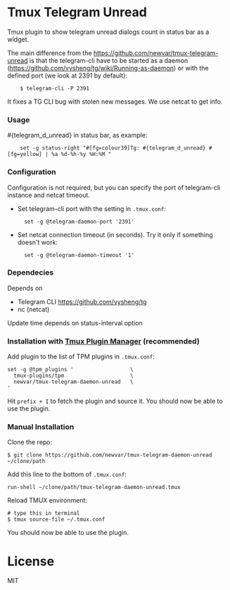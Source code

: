 # Tmux Telegram Unread
Tmux plugin to show telegram unread dialogs count in status bar as a widget.

The main difference from the https://github.com/newvar/tmux-telegram-unread is that the telegram-cli have to be started as a daemon (https://github.com/vysheng/tg/wiki/Running-as-daemon)
or with the defined port (we look at 2391 by default):

        $ telegram-cli -P 2391

It fixes a TG CLI bug with stolen new messages. We use netcat to get info.

### Usage

#{telegram_d_unread} in status bar, as example:

        set -g status-right "#[fg=colour39]Tg: #{telegram_d_unread} #[fg=yellow] | %a %d-%h-%y %H:%M "

### Configuration

Configuration is not required, but you can specify the port of telegram-cli instance and netcat timeout.

- Set telegram-cli port with the setting in `.tmux.conf`:

        set -g @telegram-daemon-port '2391'

- Set netcat connection timeout (in seconds). Try it only if something doesn't work:

        set -g @telegram-daemon-timeout '1'

### Dependecies

Depends on
* Telegram CLI https://github.com/vysheng/tg
* nc (netcat)

Update time depends on status-interval option

### Installation with [Tmux Plugin Manager](https://github.com/tmux-plugins/tpm) (recommended)

Add plugin to the list of TPM plugins in `.tmux.conf`:

    set -g @tpm_plugins '                  \
      tmux-plugins/tpm                     \
      newvar/tmux-telegram-daemon-unread   \
    '

Hit `prefix + I` to fetch the plugin and source it. You should now be able to
use the plugin.

### Manual Installation

Clone the repo:

    $ git clone https://github.com/newvar/tmux-telegram-daemon-unread ~/clone/path

Add this line to the bottom of `.tmux.conf`:

    run-shell ~/clone/path/tmux-telegram-daemon-unread.tmux

Reload TMUX environment:

    # type this in terminal
    $ tmux source-file ~/.tmux.conf

You should now be able to use the plugin.

# License

MIT
